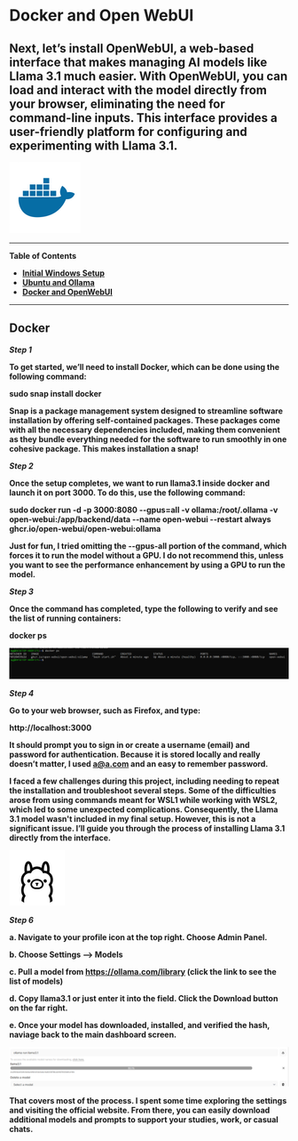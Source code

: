 # Docker and Open WebUI

## Next, let’s install OpenWebUI, a web-based interface that makes managing AI models like Llama 3.1 much easier. With OpenWebUI, you can load and interact with the model directly from your browser, eliminating the need for command-line inputs. This interface provides a user-friendly platform for configuring and experimenting with Llama 3.1. 

![get-content](https://github.com/GSecAwareness/ChatAI/blob/main/docker-2752207-2285024-91679242.png)

---

 <b>Table of Contents<b>
   - [Initial Windows Setup](https://github.com/GSecAwareness/ChatAI/blob/main/setup.md)
   - [Ubuntu and Ollama](https://github.com/GSecAwareness/ChatAI/blob/main/linux.md)
   - [Docker and OpenWebUI](https://github.com/GSecAwareness/ChatAI/blob/main/part3.md)  
---


## Docker  

***Step 1***  

To get started, we’ll need to install Docker, which can be done using the following command:  

**sudo snap install docker**  

Snap is a package management system designed to streamline software installation by offering self-contained packages. These packages come with all the necessary dependencies included, making them convenient as they bundle everything needed for the software to run smoothly in one cohesive package. This makes installation a snap!  

***Step 2***  

Once the setup completes, we want to run llama3.1 inside docker and launch it on port 3000. To do this, use the following command:  

**sudo docker run -d -p 3000:8080 --gpus=all -v ollama:/root/.ollama -v open-webui:/app/backend/data --name open-webui --restart always ghcr.io/open-webui/open-webui:ollama**

Just for fun, I tried omitting the **--gpus-all** portion of the command, which forces it to run the model without a GPU. I do not recommend this, unless you want to see the performance enhancement by using a GPU to run the model. 

***Step 3***  

Once the command has completed, type the following to verify and see the list of running containers:  

**docker ps**  

![get-content](https://github.com/GSecAwareness/ChatAI/blob/main/10%20docker%20running.PNG)  

***Step 4***  

Go to your web browser, such as Firefox, and type:  

**http://localhost:3000**  

It should prompt you to sign in or create a username (email) and password for authentication. Because it is stored locally and really doesn’t matter, I used a@a.com and an easy to remember password. 

I faced a few challenges during this project, including needing to repeat the installation and troubleshoot several steps. Some of the difficulties arose from using commands meant for WSL1 while working with WSL2, which led to some unexpected complications. Consequently, the Llama 3.1 model wasn't included in my final setup. However, this is not a significant issue. I’ll guide you through the process of installing Llama 3.1 directly from the interface.

![get-content](https://github.com/GSecAwareness/ChatAI/blob/main/ollama.png)

***Step 6***  

a. Navigate to your profile icon at the top right. Choose Admin Panel.  

b. Choose Settings --> Models  

c. Pull a model from https://ollama.com/library (click the link to see the list of models)  

d. Copy llama3.1 or just enter it into the field. Click the Download button on the far right.  

e. Once your model has downloaded, installed, and verified the hash, naviage back to the main dashboard screen.

![get-content](https://github.com/GSecAwareness/ChatAI/blob/main/11%20llama.PNG)

That covers most of the process. I spent some time exploring the settings and visiting the official website. From there, you can easily download additional models and prompts to support your studies, work, or casual chats.













